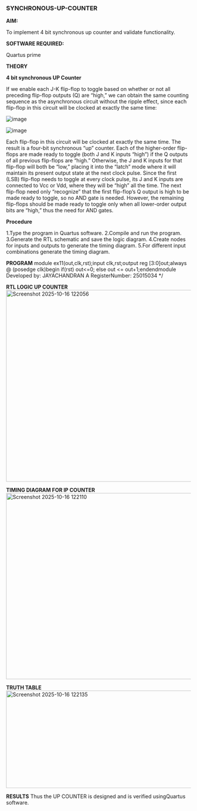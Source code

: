 ### SYNCHRONOUS-UP-COUNTER

**AIM:**

To implement 4 bit synchronous up counter and validate functionality.

**SOFTWARE REQUIRED:**

Quartus prime

**THEORY**

**4 bit synchronous UP Counter**

If we enable each J-K flip-flop to toggle based on whether or not all preceding flip-flop outputs (Q) are “high,” we can obtain the same counting sequence as the asynchronous circuit without the ripple effect, since each flip-flop in this circuit will be clocked at exactly the same time:

![image](https://github.com/naavaneetha/SYNCHRONOUS-UP-COUNTER/assets/154305477/d5db3fa0-e413-404c-b80e-b2f39d82e7e8)


![image](https://github.com/naavaneetha/SYNCHRONOUS-UP-COUNTER/assets/154305477/52cb61eb-d04b-442d-810c-31185a68410b)

Each flip-flop in this circuit will be clocked at exactly the same time.
The result is a four-bit synchronous “up” counter. Each of the higher-order flip-flops are made ready to toggle (both J and K inputs “high”) if the Q outputs of all previous flip-flops are “high.”
Otherwise, the J and K inputs for that flip-flop will both be “low,” placing it into the “latch” mode where it will maintain its present output state at the next clock pulse.
Since the first (LSB) flip-flop needs to toggle at every clock pulse, its J and K inputs are connected to Vcc or Vdd, where they will be “high” all the time.
The next flip-flop need only “recognize” that the first flip-flop’s Q output is high to be made ready to toggle, so no AND gate is needed.
However, the remaining flip-flops should be made ready to toggle only when all lower-order output bits are “high,” thus the need for AND gates.

**Procedure**

1.Type the program in Quartus software.
2.Compile and run the program.
3.Generate the RTL schematic and save the logic diagram.
4.Create nodes for inputs and outputs to generate the timing diagram.
5.For different input combinations generate the timing diagram.

**PROGRAM**
module ex11(out,clk,rst);input clk,rst;output reg [3:0]out;always @ (posedge clk)begin if(rst) out<=0; else out <= out+1;endendmodule
Developed by: JAYACHANDRAN A RegisterNumber: 25015034
*/

**RTL LOGIC UP COUNTER**
<img width="913" height="523" alt="Screenshot 2025-10-16 122056" src="https://github.com/user-attachments/assets/59ee4b24-4721-4c45-abcc-2660cf64b4a1" />

**TIMING DIAGRAM FOR IP COUNTER**
<img width="921" height="508" alt="Screenshot 2025-10-16 122110" src="https://github.com/user-attachments/assets/4f74d10e-1001-4075-b325-c8631db3f0c7" />

**TRUTH TABLE**
<img width="520" height="266" alt="Screenshot 2025-10-16 122135" src="https://github.com/user-attachments/assets/828d803c-fc97-4a8e-9cda-1cc8a5af754c" />

**RESULTS**
Thus the UP COUNTER is designed and is verified usingQuartus software.
